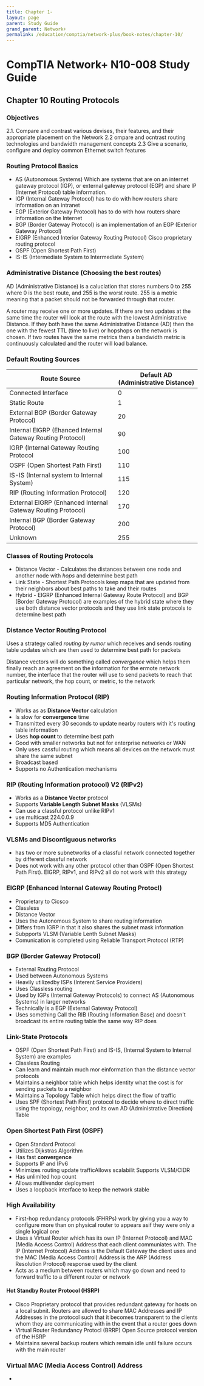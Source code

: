 ```yaml
---
title: Chapter 1-
layout: page
parent: Study Guide
grand_parent: Network+
permalink: /education/comptia/network-plus/book-notes/chapter-10/
---
```


# CompTIA Network+ N10-008 Study Guide

## Chapter 10 Routing Protocols

### Objectives

2.1. Compare and contrast various devises, their features, and their appropriate placement on the Network
2.2 ompare and ocntrast routing technologies and bandwidth management concepts
2.3 Give a scenario, configure and deploy common Ethernet switch features

### Routing Protocol Basics

- AS (Autonomous Systems) Which are systems that are on an internet gateway protocol (IGP),
	or external gateway protocol (EGP) and share IP (Internet Protocol) table information.
- IGP (Internal Gateway Protocol) has to do with how routers share information on an intranet
- EGP (Exterior Gateway Protocol) has to do with how routers share information on the Internet
- BGP (Border Gateway Protocol) is an implementation of an EGP (Exterior Gateway Protocol)
- EIGRP (Enhanced Interior Gateway Routing Protocol) Cisco proprietary routing protocol
- OSPF (Open Shortest Path First)
- IS-IS (Intermediate System to Intermediate System)

### Administrative Distance (Choosing the best routes)

AD (Administrative Distance) is a caluclation that stores numbers 0 to 255 where 0 is the best route,
and 255 is the worst route. 255 is a metric meaning that a packet should not be forwarded through that router.

A router may receive one or more updates. If there are two updates at the same time the
router will look at the route with the lowest Administrative Distance. If they both have
the same Administrative Distance (AD) then the one with the fewest TTL (time to live) or
hopshops on the network is chosen. If two routes have the same metrics then a bandwidth
metric is continuously calculated and the router will load balance.

### Default Routing Sources

| Route Source | Default AD (Administrative Distance) |
|--------------|------------|
| Connected Interface | 0 |
| Static Route | 1 |
| External BGP (Border Gateway Protocol) | 20 |
| Internal EIGRP (Ehanced Internal Gateway Routing Protocol) | 90 |
| IGRP (Internal Gateway Routing Protocol | 100 |
| OSPF (Open Shortest Path First) | 110 |
| IS-IS (Internal system to Internal System) | 115 |
| RIP (Routing Information Protocol) | 120 |
| External EIGRP (Enhanced Internal Gateway Routing Protocol) | 170 |
| Internal BGP (Border Gateway Protocol) | 200 |
| Unknown | 255 |

### Classes of Routing Protocols

- Distance Vector - Calculates the distances between one node and another node with _hops_ and determine best path
- Link State - Shortest Path Protocols keep maps that are updated from their neighbors about best paths to take and their routes
- Hybrid - EIGRP (Enhanced Internal Gateway Route Protocol) and BGP (Border Gateway Protocol) are examples of the hybrid state where they use both distance vector protocols and they use link state protocols to determine best path


### Distance Vector Routing Protocol

Uses a strategy called _routing by rumor_ which receives and sends routing table updates which are then used to determine best path for packets

Distance vectors will do something called _convergence_ which helps them finally reach an agreement on the information for the ermote network number, the interface that the router will use to send packets to reach that particular network, the hop count, or metric, to the network

### Routing Information Protocol (RIP)

- Works as as **Distance Vector** calculation
- Is slow for **convergence** time
- Transmitted every 30 seconds to update nearby routers with it's routing table information
- Uses **hop count** to determine best path
- Good with smaller networks but not for enterprise networks or WAN
- Only uses cassful routing which means all devices on the network must share the same subnet
- Broadcast based
- Supports no Authentication mechanisms

### RIP (Routing Information protocol) V2 (RIPv2)

- Works as a **Distance Vector** protocol
- Supports **Variable Length Subnet Masks** (VLSMs)
- Can use a classful protocol unlike RIPv1
- use multicast 224.0.0.9
- Supports MD5 Authentication

### VLSMs and Discontiguous networks

- has two or more subnetworks of a classful network connected together by different classful network
- Does not work with any other protocol other than OSPF (Open Shortest Path First). EIGRP, RIPv1, and RIPv2 all do not work with this strategy

### EIGRP (Enhanced Internal Gateway Routing Protocl)

- Proprietary to Cicsco
- Classless
- Distance Vector
- Uses the Autonomous System to share routing information
- Differs from IGRP in that it also shares the subnet mask information
- Subpports VLSM (Variable Lenth Subnet Masks)
- Comunication is completed using Reliable Transport Protocol (RTP)

### BGP (Border Gateway Protocol)

- External Routing Protocol
- Used between Autonomous Systems
- Heavily utilizedby ISPs (Interent Service Providers)
- Uses Classless routing
- Used by IGPs (Internal Gateway Protocols) to connect AS (Autonomous Systems) in larger networks
- Technically is a EGP (External Gateway Protocol)
- Uses something Call the RIB (Routing Information Base) and doesn't broadcast its entire routing table the same way RIP does

### Link-State Protocols

- OSPF (Open Shortest Path First) and IS-IS, (Internal System to Internal System) are examples
- Classless Routing
- Can learn and maintain much mor einformation than the distance vector protocols
- Maintains a neighbor table which helps identity what the cost is for sending packets to a neighbor
- Maintains a Topology Table which helps direct the flow of traffic
- Uses SPF (Shortest Path First) protocol to decide where to direct traffic using the topology, neighbor, and its own AD (Administrative Direction) Table

### Open Shortest Path First (OSPF)

- Open Standard Protocol
- Utilizes Dijkstras Algorithm
- Has fast **convergence**
- Supports IP and IPv6
- Minimizes routing update trafficAllows scalabilit
Supports VLSM/CIDR
- Has unlimited hop count
- Allows multivendor deployment
- Uses a loopback interface to keep the network stable

### High Availability

- First-hop redundancy protocols (FHRPs) work by giving you a way to configure more than on physical router to appears asif they were only a single logical one
- Uses a Virtual Router which has its own IP (Internet Protocol) and MAC (Media Access Control) Address that each client communiates with. The IP (Internet Protocol) Address is the Default Gateway the client uses and the MAC (Media Access Control) Address is the ARP (Address Resolution Protocol) response used by the client
- Acts as a medium between routers which may go down and need to forward traffic to a different router or network

#### Hot Standby Router Protocol (HSRP)

- Cisco Proprietary protocol that provides redundant gateway for hosts on a local subnit. Routers are allowed to share MAC Addresses and IP Addresses in the protocol such that it becomes transparent to the clients whom they are communicating with in the event that a router goes down
- Virtual Router Redundancy Protocl (BRRP) Open Source protocol version of the HSRP
- Maintains several backup routers which remain idle until failure occurs with the main router

### Virtual MAC (Media Access Control) Address

-


